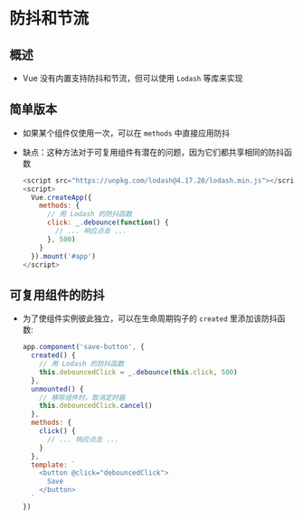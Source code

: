 # 防抖和节流

## 概述

  - Vue 没有内置支持防抖和节流，但可以使用 `Lodash` 等库来实现

## 简单版本

  - 如果某个组件仅使用一次，可以在 `methods` 中直接应用防抖

  - 缺点：这种方法对于可复用组件有潜在的问题，因为它们都共享相同的防抖函数

    ```js
    <script src="https://unpkg.com/lodash@4.17.20/lodash.min.js"></script>
    <script>
      Vue.createApp({
        methods: {
          // 用 Lodash 的防抖函数
          click: _.debounce(function() {
            // ... 响应点击 ...
          }, 500)
        }
      }).mount('#app')
    </script>
    ```

## 可复用组件的防抖

  - 为了使组件实例彼此独立，可以在生命周期钩子的 `created` 里添加该防抖函数:

    ```js
    app.component('save-button', {
      created() {
        // 用 Lodash 的防抖函数
        this.debouncedClick = _.debounce(this.click, 500)
      },
      unmounted() {
        // 移除组件时，取消定时器
        this.debouncedClick.cancel()
      },
      methods: {
        click() {
          // ... 响应点击 ...
        }
      },
      template: `
        <button @click="debouncedClick">
          Save
        </button>
      `
    })
    ```
